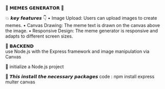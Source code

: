 🤠 𝗠𝗘𝗠𝗘𝗦 𝗚𝗘𝗡𝗘𝗥𝗔𝗧𝗢𝗥 🥳

💥 𝙠𝙚𝙮 𝙛𝙚𝙖𝙩𝙪𝙧𝙚𝙨 👇 
• Image Upload: Users can upload images to create memes.
• Canvas Drawing: The meme text is drawn on the canvas above the image.
• Responsive Design: The meme generator is responsive and adapts to different screen sizes.

🍁 𝗕𝗔𝗖𝗞𝗘𝗡𝗗  
use Node.js with the Express framework and image manipulation via Canvas

🛑 initialize a Node.js project

🛑 𝙏𝙝𝙞𝙨 𝙞𝙣𝙨𝙩𝙖𝙡𝙡 𝙩𝙝𝙚 𝙣𝙚𝙘𝙚𝙨𝙨𝙖𝙧𝙮 𝙥𝙖𝙘𝙠𝙖𝙜𝙚𝙨 
code : npm install express multer canvas


